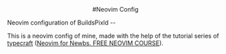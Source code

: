 <div align="center">
#Neovim Config
</div>

Neovim configuration of BuildsPixld --

This is a neovim config of mine, made with the help of the tutorial series of [typecraft](https://www.youtube.com/@typecraft_dev) ([Neovim for Newbs. FREE NEOVIM COURSE](https://www.youtube.com/playlist?list=PLsz00TDipIffreIaUNk64KxTIkQaGguqn)).
